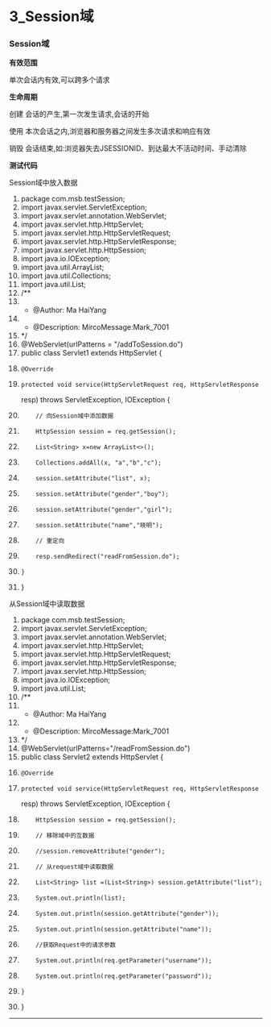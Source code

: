 ﻿
# 3_Session域

### Session域 

**有效范围** 

单次会话内有效,可以跨多个请求 

**生命周期** 

创建 会话的产生,第一次发生请求,会话的开始 

使用 本次会话之内,浏览器和服务器之间发生多次请求和响应有效 

销毁 会话结束,如:浏览器失去JSESSIONID、到达最大不活动时间、手动清除 

**测试代码** 

Session域中放入数据   




1.  package com.msb.testSession;
2.  import javax.servlet.ServletException;
3.  import javax.servlet.annotation.WebServlet;
4.  import javax.servlet.http.HttpServlet;
5.  import javax.servlet.http.HttpServletRequest;
6.  import javax.servlet.http.HttpServletResponse;
7.  import javax.servlet.http.HttpSession;
8.  import java.io.IOException;
9.  import java.util.ArrayList;
10. import java.util.Collections;
11. import java.util.List;
12. /**
13.  * @Author: Ma HaiYang
14.  * @Description: MircoMessage:Mark_7001
15.  */
16. @WebServlet(urlPatterns = "/addToSession.do")
17. public class Servlet1 extends HttpServlet {
18.     @Override
19.     protected void service(HttpServletRequest req, HttpServletResponse
    resp) throws ServletException, IOException {
20.         // 向Session域中添加数据
21.         HttpSession session = req.getSession();
22.         List<String> x=new ArrayList<>();
23.         Collections.addAll(x, "a","b","c");
24.         session.setAttribute("list", x);
25.         session.setAttribute("gender","boy");
26.         session.setAttribute("gender","girl");
27.         session.setAttribute("name","晓明");
28.         // 重定向
29.         resp.sendRedirect("readFromSession.do");
30.     }
31. }

 




从Session域中读取数据   




1.  package com.msb.testSession;
2.  import javax.servlet.ServletException;
3.  import javax.servlet.annotation.WebServlet;
4.  import javax.servlet.http.HttpServlet;
5.  import javax.servlet.http.HttpServletRequest;
6.  import javax.servlet.http.HttpServletResponse;
7.  import javax.servlet.http.HttpSession;
8.  import java.io.IOException;
9.  import java.util.List;
10. /**
11.  * @Author: Ma HaiYang
12.  * @Description: MircoMessage:Mark_7001
13.  */
14. @WebServlet(urlPatterns="/readFromSession.do")
15. public class Servlet2 extends HttpServlet {
16.     @Override
17.     protected void service(HttpServletRequest req, HttpServletResponse
    resp) throws ServletException, IOException {
18.         HttpSession session = req.getSession();
19.         // 移除域中的互数据
20.         //session.removeAttribute("gender");
21.         // 从request域中读取数据
22.         List<String> list =(List<String>) session.getAttribute("list");
23.         System.out.println(list);
24.         System.out.println(session.getAttribute("gender"));
25.         System.out.println(session.getAttribute("name"));
26.         //获取Request中的请求参数
27.         System.out.println(req.getParameter("username"));
28.         System.out.println(req.getParameter("password"));
29.     }
30. }






------------------------------------------------------------

